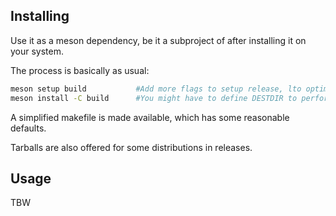 ## Installing

Use it as a meson dependency, be it a subproject of after installing it on your system.  

The process is basically as usual:

```sh
meson setup build           #Add more flags to setup release, lto optimizations etc based on your needs
meson install -C build      #You might have to define DESTDIR to perform a dry run or if you have a strange location
```

A simplified makefile is made available, which has some reasonable defaults.  

Tarballs are also offered for some distributions in releases.  

## Usage

TBW
